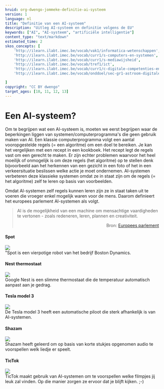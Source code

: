```yaml
---
hruid: org-dwengo-jommeke-definitie-ai-systeem
version: 1
language: nl
title: "Definitie van een AI-systeem"
description: "Uitleg AI-systeem en definitie volgens de EU"
keywords: ["AI", "AI-systeem", "artificiële intelligentie"]
content_type: "text/markdown"
estimated_time: 2
skos_concepts: [
    'http://ilearn.ilabt.imec.be/vocab/vak1/informatica-wetenschappen', 
    'http://ilearn.ilabt.imec.be/vocab/curr1/s-computers-en-systemen',
    'http://ilearn.ilabt.imec.be/vocab/curr1/s-mediawijsheid',
    'http://ilearn.ilabt.imec.be/vocab/tref1/ict',
    'http://ilearn.ilabt.imec.be/vocab/curr1/c-digitale-competenties-en-mediawijsheid',
    'http://ilearn.ilabt.imec.be/vocab/onddoel/sec-gr1-astroom-digitale-competenties-en-mediawijsheid-4.5',

]
copyright: "CC BY dwengo"
target_ages: [10, 11, 12, 13]
---
```



Een AI-systeem?
===============
Om te begrijpen wat een AI-systeem is, moeten we eerst begrijpen waar de beperkingen liggen van systemen/computerprogramma's die geen gebruik maken van AI. Een klassie computerprogramma volgt een aantal vooropgestelde regels (= een algoritme) om een doel te bereiken. Je kan het vergelijken met een recept in een kookboek. Het recept legt de regels vast om een gerecht te maken. Er zijn echter problemen waarvoor het heel moeilijk of onmogelijk is om deze regels (het algoritme) op te stellen denk bijvoorbeeld aan het herkennen van een gezicht in een foto of het in een verkeersituatie beslissen welke actie je moet ondernemen. AI-systemen verbeteren deze klassieke systemen omdat ze in staat zijn om de regels (= het algoritme) zelf te leren op basis van voorbeelden.  

Omdat AI-systemen zelf regels kunnen leren zijn ze in staat taken uit te voeren die vroeger enkel mogelijk waren voor de mens. Daarom definieert het europees parlement AI-systemen als volgt.

> AI is de mogelijkheid van een machine om mensachtige vaardigheden te vertonen - zoals redeneren, leren, plannen en creativiteit. <div style="text-align: right">Bron: [Europees parlement](https://www.europarl.europa.eu/news/nl/headlines/society/20200827STO85804/wat-is-artificiele-intelligentie-en-hoe-wordt-het-gebruikt#:~:text=AI%20is%20de%20mogelijkheid%20van,%2C%20leren%2C%20plannen%20en%20creativiteit.&text=AI%2Dsystemen%20zijn%20in%20staat,analyseren%20en%20autonoom%20te%20werken)</div>

#### Spot
![](@learning-object/org-dwengo-jommeke-images-spot/nl/1) \
"Spot is een vierpotige robot van het bedrijf Boston Dynamics.

#### Nest thermostaat
![](@learning-object/org-dwengo-jommeke-images-nest-thermostat/nl/1) \
Google Nest is een slimme thermostaat die de temperatuur automatisch aanpast aan je gedrag.

#### Tesla model 3
![](@learning-object/org-dwengo-jommeke-images-tesla-model-3/nl/1) \
De Tesla model 3 heeft een automatische piloot die sterk afhankelijk is van AI-systemen.

#### Shazam
![](@learning-object/org-dwengo-jommeke-images-shazam-logo/nl/1) \
Shazam heeft geleerd om op basis van korte stukjes opgenomen audio te voorspellen welk liedje er speelt.

#### TicTok
![](@learning-object/org-dwengo-jommeke-images-tictok-logo/nl/1) \
TicTok maakt gebruik van AI-systemen om te voorspellen welke filmpjes jij leuk zal vinden. Op die manier zorgen ze ervoor dat je blijft kijken. ;-)